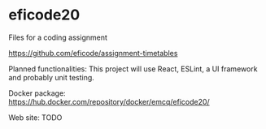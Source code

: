 # eficode20
Files for a coding assignment

https://github.com/eficode/assignment-timetables

Planned functionalities: This project will use React, ESLint, a UI framework and probably unit testing.

Docker package:
https://hub.docker.com/repository/docker/emcq/eficode20/

Web site: TODO
